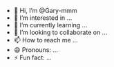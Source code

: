 - 👋 Hi, I’m @Gary-mmm
- 👀 I’m interested in ...
- 🌱 I’m currently learning ...
- 💞️ I’m looking to collaborate on ...
- 📫 How to reach me ...
- 😄 Pronouns: ...
- ⚡ Fun fact: ...

<!---
Gary-mmm/Gary-mmm is a ✨ special ✨ repository because its `README.md` (this file) appears on your GitHub profile.
You can click the Preview link to take a look at your changes.
--->
